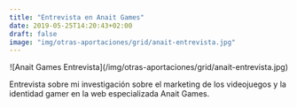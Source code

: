 ```yaml
---
title: "Entrevista en Anait Games"
date: 2019-05-25T14:20:43+02:00
draft: false
image: "img/otras-aportaciones/grid/anait-entrevista.jpg"
---
```


<center>![Anait Games Entrevista](/img/otras-aportaciones/grid/anait-entrevista.jpg)</center>

Entrevista sobre mi investigación sobre el marketing de los
videojuegos y la identidad gamer en la web especializada Anait Games.
